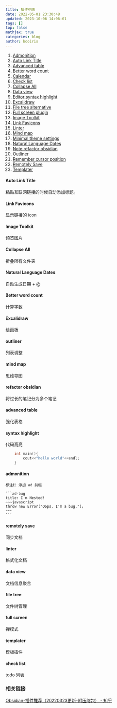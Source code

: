 ```yaml
---
title: 插件列表
date: 2022-05-01 23:30:48
updated: 2023-10-06 14:06:01
tags: []
top: false
mathjax: true
categories: blog
author: booiris
---
```


1. [Admonition](obsidian://show-plugin?id=obsidian-admonition)
2. [Auto Link Title](obsidian://show-plugin?id=obsidian-auto-link-title)
3. [Advanced table](obsidian://show-plugin?id=table-editor-obsidian)
4. [Better word count](obsidian://show-plugin?id=better-word-count)
5. [Calendar](obsidian://show-plugin?id=calendar)
6. [Check list](obsidian://show-plugin?id=obsidian-checklist-plugin)
7. [Collapse All](obsidian://show-plugin?id=obsidian-collapse-all-plugin)
8. [Data view](obsidian://show-plugin?id=dataview)
9. [Editor syntax highlight](obsidian://show-plugin?id=cm-editor-syntax-highlight-obsidian)
10. [Excalidraw](obsidian://show-plugin?id=obsidian-excalidraw-plugin)
11. [File tree alternative](obsidian://show-plugin?id=file-tree-alternative)
12. [Full screen plugin](obsidian://show-plugin?id=obsidian-fullscreen-plugin)
13. [Image Toolkit](obsidian://show-plugin?id=obsidian-image-toolkit)
14. [Link Favicons](obsidian://show-plugin?id=link-favicon)
15. [Linter](obsidian://show-plugin?id=obsidian-linter)
16. [Mind map](obsidian://show-plugin?id=obsidian-mind-map)
17. [Minimal theme settings](obsidian://show-plugin?id=obsidian-minimal-settings)
18. [Natural Language Dates](obsidian://show-plugin?id=nldates-obsidian)
19. [Note refactor obsidian](obsidian://show-plugin?id=note-refactor-obsidian)
20. [Outliner](obsidian://show-plugin?id=obsidian-outliner)
21. [Remember cursor position](obsidian://show-plugin?id=remember-cursor-position)
22. [Remotely Save](obsidian://show-plugin?id=remotely-save)
23. [Templater](obsidian://show-plugin?id=templater-obsidian)

#### Auto Link Title

粘贴互联网链接的时候自动添加标题。

#### Link Favicons

显示链接的 icon

#### Image Toolkit

预览图片

#### Collapse All

折叠所有文件夹

#### Natural Language Dates

自动生成日期 + @

#### Better word count

计算字数

#### Excalidraw

绘画板

#### outliner

列表调整

#### mind map

思维导图

#### refactor obsidian

将过长的笔记分为多个笔记

#### advanced table

强化表格

#### syntax highlight

代码高亮

```cpp
	int main(){
		cout<<"hello world"<<endl;
	}
```

#### admonition

````ad-note
标注栏 添加 ad 前缀

```ad-bug
title: I'm Nested!
~~~javascript
throw new Error("Oops, I'm a bug.");
~~~
```
````

#### remotely save

同步文档

#### linter

格式化文档

#### data view

文档信息聚合

#### file tree

文件树管理

#### full screen

禅模式

#### templater

模板插件

#### check list

todo 列表

### 相关链接

[Obsidian-插件推荐（20220323更新-附压缩包） - 知乎](https://zhuanlan.zhihu.com/p/353449575)
